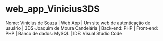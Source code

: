 # web_app_Vinicius3DS
Nome: Vinicius de Souza | Web App | Um site web de autenticação de usuário | 3DS-Joaquim de Moura Candelária | Back-end: PHP | Front-end: PHP | Banco de dados: MySQL | IDE: Visual Studio Code

